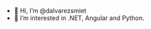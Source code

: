 - 👋 Hi, I’m @dalvarezsmiet
- 👀 I’m interested in .NET, Angular and Python.

<!---
dalvarezsmiet/dalvarezsmiet is a ✨ special ✨ repository because its `README.md` (this file) appears on your GitHub profile.
You can click the Preview link to take a look at your changes.
--->
